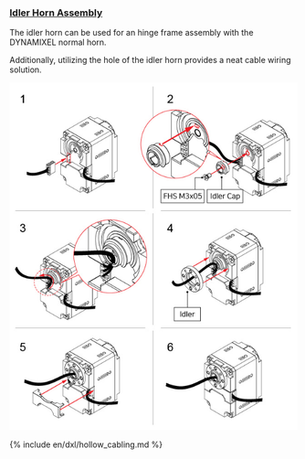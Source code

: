 
### [Idler Horn Assembly](#idler-horn-assembly)

The idler horn can be used for an hinge frame assembly with the DYNAMIXEL normal horn. 

Additionally, utilizing the hole of the idler horn provides a neat cable wiring solution. 

![HowTo_Idler_Assembly](/assets/images/dxl/x/assembly/xl430/xl_xc430_idler_assembly_new.jpg)

{% include en/dxl/hollow_cabling.md %}
